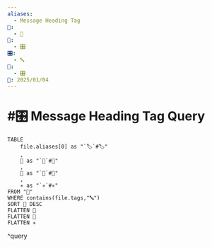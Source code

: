 ```yaml
---
aliases:
  - Message Heading Tag
📁:
  - 🔢
🔢:
  - 🎛️
🎛️:
  - 🔤
🔀:
  - 🎛️
📅: 2025/01/04
---
```

# #🎛️ Message Heading Tag Query

```dataview
TABLE 
	file.aliases[0] as "`🏷️`#🏷️"
	,
	📁 as "`📁`#📁"
	,
	👤 as "`👤`#👤"
	,
	✳️ as "`✳️`#✳️"
FROM "📁"
WHERE contains(file.tags,"🔤")
SORT 📁 DESC
FLATTEN 📁
FLATTEN 👤
FLATTEN ✳️
```

^query